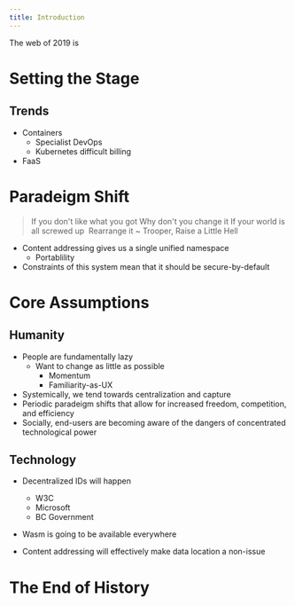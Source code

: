 ```yaml
---
title: Introduction
---
```


The web of 2019 is

# Setting the Stage

## Trends

* Containers
  * Specialist DevOps
  * Kubernetes difficult billing
* FaaS

# Paradeigm Shift

> If you don't like what you got Why don't you change it
> If your world is all screwed up 
> Rearrange it
> ~ Trooper, Raise a Little Hell

* Content addressing gives us a single unified namespace
  * Portablility
* Constraints of this system mean that it should be secure-by-default

# Core Assumptions

## Humanity

* People are fundamentally lazy
  * Want to change as little as possible
    * Momentum
    * Familiarity-as-UX
* Systemically, we tend towards centralization and capture
* Periodic paradeigm shifts that allow for increased freedom, competition, and efficiency
* Socially, end-users are becoming aware of the dangers of concentrated technological power

## Technology

* Decentralized IDs will happen
  * W3C
  * Microsoft
  * BC Government
* Wasm is going to be available everywhere

* Content addressing will effectively make data location a non-issue

# The End of History
